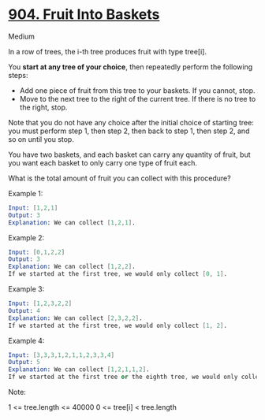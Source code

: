 # [904. Fruit Into Baskets](https://leetcode.com/problems/fruit-into-baskets/)

Medium

In a row of trees, the i-th tree produces fruit with type tree[i].

You **start at any tree of your choice**, then repeatedly perform the following steps:

- Add one piece of fruit from this tree to your baskets.  If you cannot, stop.
- Move to the next tree to the right of the current tree.  If there is no tree to the right, stop.

Note that you do not have any choice after the initial choice of starting tree: you must perform step 1, then step 2, then back to step 1, then step 2, and so on until you stop.

You have two baskets, and each basket can carry any quantity of fruit, but you want each basket to only carry one type of fruit each.

What is the total amount of fruit you can collect with this procedure?

Example 1:

```s
Input: [1,2,1]
Output: 3
Explanation: We can collect [1,2,1].
```

Example 2:

```s
Input: [0,1,2,2]
Output: 3
Explanation: We can collect [1,2,2].
If we started at the first tree, we would only collect [0, 1].
```

Example 3:

```s
Input: [1,2,3,2,2]
Output: 4
Explanation: We can collect [2,3,2,2].
If we started at the first tree, we would only collect [1, 2].
```

Example 4:

```s
Input: [3,3,3,1,2,1,1,2,3,3,4]
Output: 5
Explanation: We can collect [1,2,1,1,2].
If we started at the first tree or the eighth tree, we would only collect 4 fruits.
```

Note:

1 <= tree.length <= 40000
0 <= tree[i] < tree.length
